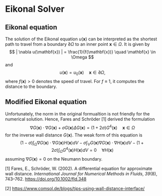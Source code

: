# Eikonal Solver

## Eikonal equation
The solution of the Eikonal equation $u(\mathbf{x})$ can be interpreted as the shortest path to travel from a boundary $\partial \Omega$ to an inner point $\mathbf{x} \in \Omega$. It is given by 
$$
| \nabla u(\mathbf{x}) | = \frac{1}{f(\mathbf{x})} \quad \mathbf{x} \in \Omega 
$$
and 
$$
u(\mathbf{x}) = u_0(\mathbf{x}) \quad \mathbf{x} \in \partial \Omega , 
$$
where $f(\mathbf{x})>0$ denotes the speed of travel. For $f \equiv 1$, it computes the distance to the boundary.

## Modified Eikonal equation
Unfortunately, the norm in the original formualtion is not friendly for the numerical solution. Hence, Fares and Schröder [1] derived the formulation 
$$
\nabla G(\mathbf{x}) \cdot  \nabla  G(\mathbf{x}) + \sigma G(\mathbf{x}) \Delta G(\mathbf{x}) = (1 + 2\sigma)G^4(\mathbf{x}) \quad \mathbf{x} \in \Omega
$$
for the inverse wall distance $G(\mathbf{x})$. The weak form of this equation is 
$$
(1-\sigma) \int_\Omega \nabla G(\mathbf{x}) \cdot  \nabla G(\mathbf{x}) H(\mathbf{x}) dV - \sigma \int_V G(\mathbf{x}) \nabla G(\mathbf{x}) \cdot \nabla H(\mathbf{x}) dV - (1+2\sigma) \int_\Omega G^4(\mathbf{x}) H(\mathbf{x}) dV = 0 \quad \forall H(\mathbf{x})
$$
assuming $\nabla G(\mathbf{x}) = 0$ on the Neumann boundary.


[1] Fares, E., Schröder, W. (2002). A differential equation for approximate wall distance. *International Journal for Numerical Methods in Fluids*, *39*(8), 743–762. https://doi.org/10.1002/fld.348

[2] https://www.comsol.de/blogs/tips-using-wall-distance-interface/